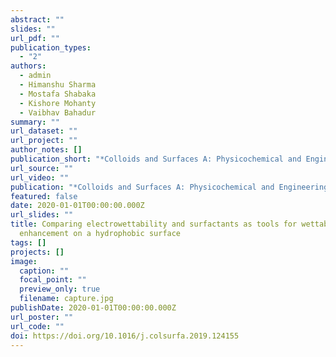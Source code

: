 ```yaml
---
abstract: ""
slides: ""
url_pdf: ""
publication_types:
  - "2"
authors:
  - admin
  - Himanshu Sharma
  - Mostafa Shabaka
  - Kishore Mohanty
  - Vaibhav Bahadur
summary: ""
url_dataset: ""
url_project: ""
author_notes: []
publication_short: "*Colloids and Surfaces A: Physicochemical and Engineering Aspects*"
url_source: ""
url_video: ""
publication: "*Colloids and Surfaces A: Physicochemical and Engineering Aspects*"
featured: false
date: 2020-01-01T00:00:00.000Z
url_slides: ""
title: Comparing electrowettability and surfactants as tools for wettability
  enhancement on a hydrophobic surface
tags: []
projects: []
image:
  caption: ""
  focal_point: ""
  preview_only: true
  filename: capture.jpg
publishDate: 2020-01-01T00:00:00.000Z
url_poster: ""
url_code: ""
doi: https://doi.org/10.1016/j.colsurfa.2019.124155
---
```

